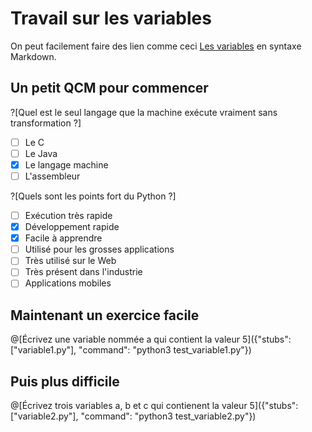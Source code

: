 # Travail sur les variables

On peut facilement faire des lien comme ceci [Les variables](https://fr.wikibooks.org/wiki/Programmation_Python/Variables) en syntaxe Markdown.

## Un petit QCM pour commencer
?[Quel est le seul langage que la machine exécute vraiment sans transformation ?]
-[ ] Le C
-[ ] Le Java
-[X] Le langage machine
-[ ] L'assembleur

?[Quels sont les points fort du Python ?]
-[ ] Exécution très rapide
-[X] Développement rapide
-[X] Facile à apprendre
-[ ] Utilisé pour les grosses applications
-[ ] Très utilisé sur le Web
-[ ] Très présent dans l'industrie
-[ ] Applications mobiles

## Maintenant un exercice facile

@[Écrivez une variable nommée a qui contient la valeur 5]({"stubs": ["variable1.py"], "command": "python3 test_variable1.py"})

## Puis plus difficile

@[Écrivez trois variables a, b et c qui contienent la valeur 5]({"stubs": ["variable2.py"], "command": "python3 test_variable2.py"})

